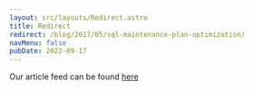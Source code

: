 ```yaml
---
layout: src/layouts/Redirect.astro
title: Redirect
redirect: /blog/2017/05/sql-maintenance-plan-optimization/
navMenu: false
pubDate: 2022-09-17
---
```

<div>
Our article feed can be found <a href="/blog/2017/05/sql-maintenance-plan-optimization/">here</a>
</div>
